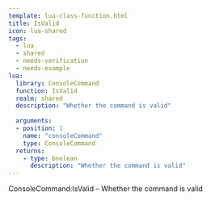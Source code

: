 ```yaml
---
template: lua-class-function.html
title: IsValid
icon: lua-shared
tags:
  - lua
  - shared
  - needs-verification
  - needs-example
lua:
  library: ConsoleCommand
  function: IsValid
  realm: shared
  description: "Whether the command is valid"
  
  arguments:
  - position: 1
    name: "consoleCommand"
    type: ConsoleCommand
  returns:
    - type: boolean
      description: "Whether the command is valid"
---
```


<div class="lua__search__keywords">
ConsoleCommand:IsValid &#x2013; Whether the command is valid
</div>
